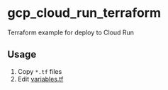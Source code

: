 # gcp_cloud_run_terraform
Terraform example for deploy to Cloud Run

## Usage
1. Copy `*.tf` files
2. Edit [variables.tf](variables.tf)
